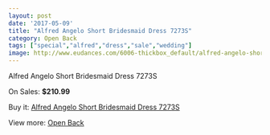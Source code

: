 ```yaml
---
layout: post
date: '2017-05-09'
title: "Alfred Angelo Short Bridesmaid Dress 7273S"
category: Open Back
tags: ["special","alfred","dress","sale","wedding"]
image: http://www.eudances.com/6006-thickbox_default/alfred-angelo-short-bridesmaid-dress-7273s.jpg
---
```

Alfred Angelo Short Bridesmaid Dress 7273S

On Sales: **$210.99**
<a href="https://www.eudances.com/en/open-back/2136-alfred-angelo-short-bridesmaid-dress-7273s.html"><amp-img layout="responsive" width="600" height="600" src="//www.eudances.com/6006-thickbox_default/alfred-angelo-short-bridesmaid-dress-7273s.jpg" alt="Alfred Angelo Short Bridesmaid Dress 7273S 0" /></a>
<a href="https://www.eudances.com/en/open-back/2136-alfred-angelo-short-bridesmaid-dress-7273s.html"><amp-img layout="responsive" width="600" height="600" src="//www.eudances.com/6008-thickbox_default/alfred-angelo-short-bridesmaid-dress-7273s.jpg" alt="Alfred Angelo Short Bridesmaid Dress 7273S 1" /></a>
<a href="https://www.eudances.com/en/open-back/2136-alfred-angelo-short-bridesmaid-dress-7273s.html"><amp-img layout="responsive" width="600" height="600" src="//www.eudances.com/6007-thickbox_default/alfred-angelo-short-bridesmaid-dress-7273s.jpg" alt="Alfred Angelo Short Bridesmaid Dress 7273S 2" /></a>

Buy it: [Alfred Angelo Short Bridesmaid Dress 7273S](https://www.eudances.com/en/open-back/2136-alfred-angelo-short-bridesmaid-dress-7273s.html "Alfred Angelo Short Bridesmaid Dress 7273S")

View more: [Open Back](https://www.eudances.com/en/24-open-back "Open Back")